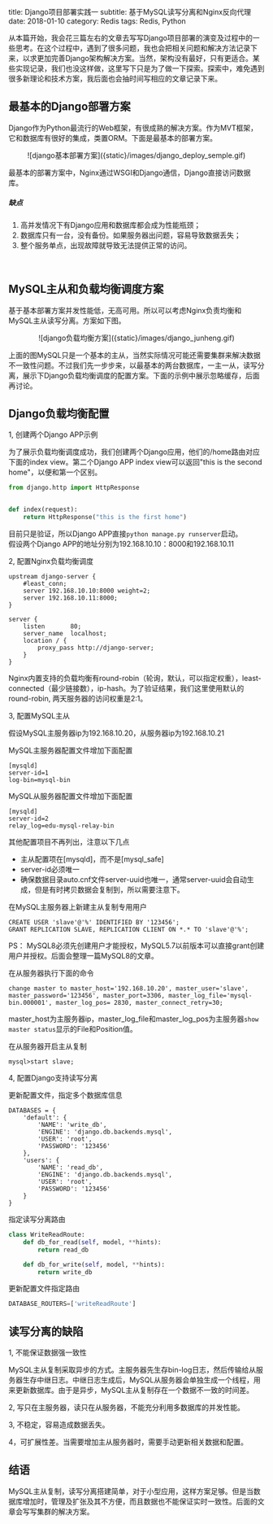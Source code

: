 title: Django项目部署实践一
subtitle: 基于MySQL读写分离和Nginx反向代理
date: 2018-01-10
category: Redis
tags: Redis, Python

从本篇开始，我会花三篇左右的文章去写写Django项目部署的演变及过程中的一些思考。在这个过程中，遇到了很多问题，我也会把相关问题和解决方法记录下来，以求更加完善Django架构解决方案。当然，架构没有最好，只有更适合。某些实现记录，我们也没这样做，这里写下只是为了做一下探索。探索中，难免遇到很多新理论和技术方案，我后面也会抽时间写相应的文章记录下来。

## 最基本的Django部署方案
Django作为Python最流行的Web框架，有很成熟的解决方案。作为MVT框架，它和数据库有很好的集成，类置ORM。下面是最基本的部署方案。

<center>
![django基本部署方案]({static}/images/django_deploy_semple.gif)
</center>

最基本的部署方案中，Nginx通过WSGI和Django通信，Django直接访问数据库。

##### 缺点
1. 高并发情况下有Django应用和数据库都会成为性能瓶颈；
2. 数据库只有一台，没有备份。如果服务器出问题，容易导致数据丢失；
3. 整个服务单点，出现故障就导致无法提供正常的访问。
<br>


## MySQL主从和负载均衡调度方案
基于基本部署方案并发性能低，无高可用。所以可以考虑Nginx负责均衡和MySQL主从读写分离。方案如下图。
<center>
![django负载均衡方案]({static}/images/django_junheng.gif)
</center>

上面的图MySQL只是一个基本的主从，当然实际情况可能还需要集群来解决数据不一致性问题。不过我们先一步步来，以最基本的两台数据库，一主一从，读写分离，展示下Django负载均衡调度的配置方案。下面的示例中展示忽略缓存，后面再讨论。

## Django负载均衡配置
1, 创建两个Django APP示例

为了展示负载均衡调度成功，我们创建两个Django应用，他们的/home路由对应下面的index view。第二个Django APP index view可以返回"this is the second home"，以便和第一个区别。
```python
from django.http import HttpResponse


def index(request):
    return HttpResponse("this is the first home")
```
目前只是验证，所以Django APP直接`python manage.py runserver`启动。  
假设两个Django APP的地址分别为192.168.10.10：8000和192.168.10.11

2, 配置Nginx负载均衡调度
```nginx
upstream django-server {
    #least_conn;
    server 192.168.10.10:8000 weight=2;
    server 192.168.10.11:8000;
}

server {
    listen       80;
    server_name  localhost;
    location / {
        proxy_pass http://django-server;
    }
}
```
Nginx内置支持的负载均衡有round-robin（轮询，默认，可以指定权重），least-connected（最少链接数），ip-hash。为了验证结果，我们这里使用默认的round-robin, 两天服务器的访问权重是2:1。

3, 配置MySQL主从

假设MySQL主服务器ip为192.168.10.20，从服务器ip为192.168.10.21

MySQL主服务器配置文件增加下面配置
```mysql
[mysqld]
server-id=1
log-bin=mysql-bin
```
MySQL从服务器配置文件增加下面配置
```mysql
[mysqld]
server-id=2
relay_log=edu-mysql-relay-bin
```

其他配置项目不再列出，注意以下几点
- 主从配置项在[mysqld]，而不是[mysql_safe]
- server-id必须唯一
- 确保数据目录auto.cnf文件server-uuid也唯一，通常server-uuid会自动生成，但是有时拷贝数据会复制到，所以需要注意下。

在MySQL主服务器上新建主从复制专用用户
```
CREATE USER 'slave'@'%' IDENTIFIED BY '123456';
GRANT REPLICATION SLAVE, REPLICATION CLIENT ON *.* TO 'slave'@'%';
```
PS： MySQL8必须先创建用户才能授权，MySQL5.7以前版本可以直接grant创建用户并授权。后面会整理一篇MySQL8的文章。

在从服务器执行下面的命令
```mysql
change master to master_host='192.168.10.20', master_user='slave', master_password='123456', master_port=3306, master_log_file='mysql-bin.000001', master_log_pos= 2830, master_connect_retry=30;
```
master_host为主服务器ip，master_log_file和master_log_pos为主服务器`show master status`显示的File和Position值。

在从服务器开启主从复制
```mysql
mysql>start slave;
```

4, 配置Django支持读写分离

更新配置文件，指定多个数据库信息
```
DATABASES = {
    'default': {
        'NAME': 'write_db',
        'ENGINE': 'django.db.backends.mysql',
        'USER': 'root',
        'PASSWORD': '123456'
    },
    'users': {
        'NAME': 'read_db',
        'ENGINE': 'django.db.backends.mysql',
        'USER': 'root',
        'PASSWORD': '123456'
    }
}
```

指定读写分离路由
```python
class WriteReadRoute:
    def db_for_read(self, model, **hints):
        return read_db

    def db_for_write(self, model, **hints):
        return write_db
```

更新配置文件指定路由

```python
DATABASE_ROUTERS=['writeReadRoute']
```

## 读写分离的缺陷
1, 不能保证数据强一致性

MySQL主从复制采取异步的方式。主服务器先生存bin-log日志，然后传输给从服务器生存中继日志。中继日志生成后，MySQL从服务器会单独生成一个线程，用来更新数据库。由于是异步，MySQL主从复制存在一个数据不一致的时间差。

2, 写只在主服务器，读只在从服务器，不能充分利用多数据库的并发性能。

3, 不稳定，容易造成数据丢失。

4，可扩展性差。当需要增加主从服务器时，需要手动更新相关数据和配置。

## 结语
MySQL主从复制，读写分离搭建简单，对于小型应用，这样方案足够。但是当数据库增加时，管理及扩张及其不方便，而且数据也不能保证实时一致性。后面的文章会写写集群的解决方案。